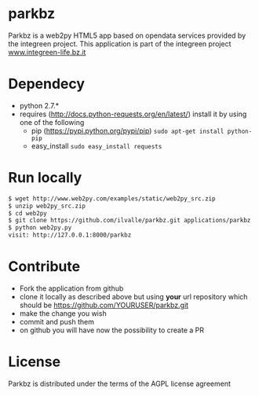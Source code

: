 parkbz
======

Parkbz is a web2py HTML5 app based on opendata services provided by the integreen project. 
This application is part of the integreen project www.integreen-life.bz.it

Dependecy
========
* python 2.7.*
* requires (http://docs.python-requests.org/en/latest/) install it by using one of the following
    * pip (https://pypi.python.org/pypi/pip) <code>sudo apt-get install python-pip</code>
    * easy\_install <code>sudo easy_install requests</code>

Run locally
===========
```bash
$ wget http://www.web2py.com/examples/static/web2py_src.zip
$ unzip web2py_src.zip
$ cd web2py
$ git clone https://github.com/ilvalle/parkbz.git applications/parkbz
$ python web2py.py
visit: http://127.0.0.1:8000/parkbz
```

Contribute
==========
* Fork the application from github
* clone it locally as described above but using **your** url repository which should be https://github.com/YOURUSER/parkbz.git
* make the change you wish
* commit and push them
* on github you will have now the possibility to create a PR

License
=======
Parkbz is distributed under the terms of the AGPL license agreement
